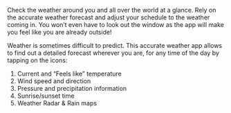 Check the weather around you and all over the world at a glance. Rely on the accurate weather forecast and adjust your schedule to the weather coming in. You won’t even have to look out the window as the app will make you feel like you are already outside!

Weather is sometimes difficult to predict. This accurate weather app allows to find out a detailed forecast wherever you are, for any time of the day by tapping on the icons:

 1. Current and “Feels like” temperature
 2. Wind speed and direction
 3. Pressure and precipitation information
 4. Sunrise/sunset time
 5. Weather Radar & Rain maps

